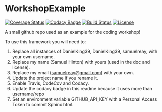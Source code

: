 # WorkshopExample

[![Coverage Status](https://codecov.io/gh/DanielKing39/WorkshopExample/branch/master/graph/badge.svg)](https://codecov.io/gh/DanielKing39/WorkshopExample)
[![Codacy Badge](https://api.codacy.com/project/badge/Grade/a095fd688a054b88bc064b432ccaf3b1)](https://www.codacy.com/app/DanielKing39/WorkshopExample?utm_source=github.com&amp;utm_medium=referral&amp;utm_content=DanielKing39/WorkshopExample&amp;utm_campaign=Badge_Grade)
[![Build Status](https://img.shields.io/travis/DanielKing39/WorkshopExample.svg)](https://travis-ci.org/DanielKing39/WorkshopExample)
[![License](http://img.shields.io/badge/license-MIT-blue.svg?style=flat)](https://github.com/DanielKing39/abc/WorkshopExample/master/LICENSE)

A small github repo used as an example for the coding workshop!

To use this framework you will need to:

1. Replace all instances of DanielKing39, DanielKing39, samuelreay, with your own username.
2. Replace my name (Samuel Hinton) with yours (used in the doc and license).
3. Replace my email (samuelreay@gmail.com) with your own.
3. Update the project name if you rename it.
4. Enable Travis, CodeCov and Codacy.
5. Update the codacy badge in this readme because it uses more than username/repo
6. Set an environment variable GITHUB_API_KEY with a Personal Access Token to commit Sphinx html.